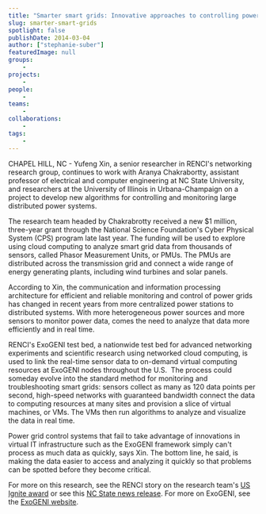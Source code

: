 ```yaml
---
title: "Smarter smart grids: Innovative approaches to controlling power grids"
slug: smarter-smart-grids
spotlight: false
publishDate: 2014-03-04
author: ["stephanie-suber"]
featuredImage: null
groups:
    - 
projects:
    - 
people:
    - 
teams: 
    - 
collaborations:
    - 
tags:
    - 
---
```

CHAPEL HILL, NC - Yufeng Xin, a senior researcher in RENCI's networking research group, continues to work with Aranya Chakrabortty, assistant professor of electrical and computer engineering at NC State University, and researchers at the University of Illinois in Urbana-Champaign on a project to develop new algorithms for controlling and monitoring large distributed power systems.  

The research team headed by Chakrabrotty received a new $1 million, three-year grant through the National Science Foundation's Cyber Physical System (CPS) program late last year. The funding will be used to explore using cloud computing to analyze smart grid data from thousands of sensors, called Phasor Measurement Units, or PMUs. The PMUs are distributed across the transmission grid and connect a wide range of energy generating plants, including wind turbines and solar panels.

According to Xin, the communication and information processing architecture for efficient and reliable monitoring and control of power grids has changed in recent years from more centralized power stations to distributed systems. With more heterogeneous power sources and more sensors to monitor power data, comes the need to analyze that data more efficiently and in real time.

RENCI's ExoGENI test bed, a nationwide test bed for advanced networking experiments and scientific research using networked cloud computing, is used to link the real-time sensor data to on-demand virtual computing resources at ExoGENI nodes throughout the U.S.  The process could someday evolve into the standard method for monitoring and troubleshooting smart grids: sensors collect as many as 120 data points per second, high-speed networks with guaranteed bandwidth connect the data to computing resources at many sites and provision a slice of virtual machines, or VMs. The VMs then run algorithms to analyze and visualize the data in real time.

Power grid control systems that fail to take advantage of innovations in virtual IT infrastructure such as the ExoGENI framework simply can't process as much data as quickly, says Xin. The bottom line, he said, is making the data easier to access and analyzing it quickly so that problems can be spotted before they become critical.

For more on this research, see the RENCI story on the research team's <a href="https://www.renci.org/news/us-ignite-recognizes-renci-and-nc-state/" target="_blank">US Ignite award</a> or see this <a href="http://www.ece.ncsu.edu/news/24154/chakrabortty-receives-nsf-funding-for-cyberphysical-systems" target="_blank">NC State news release</a>. For more on ExoGENI, see the <a href="http://www.exogeni.net" target="_blank">ExoGENI website</a>.
